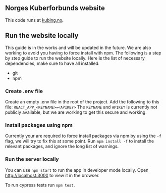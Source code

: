 ## Norges Kuberforbunds website
This code runs at [kubing.no](https://kubing.no).

## Run the website locally
This guide is in the works and will be updated in the future. We are also working to avoid you having to force install with npm.
The following is a step by step guide to run the website locally.
Here is the list of necessary dependencies, make sure to have all installed:
* git
* npm

### Create .env file
Create an empty .env file in the root of the project.
Add the following to this file: `REACT_APP_<KEYNAME>=<APIKEY>`
The `KEYNAME` and `APIKEY` is currently not publicly available, but we are working to get this secure and working.

### Install packages using npm
Currently your are required to force install packages via npm by using the `-f` flag, we will try to fix this at some point.
Run `npm install -f` to install the relevant packages, and ignore the long list of warnings.

### Run the server locally
You can use `npm start` to run the app in developer mode locally.
Open [http://localhost:3000](http://localhost:3000) to view it in the browser.

To run cypress tests run `npm test`.
